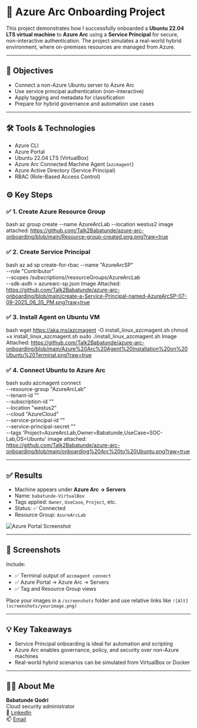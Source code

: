 
# 🔗 Azure Arc Onboarding Project

This project demonstrates how I successfully onboarded a **Ubuntu 22.04 LTS virtual machine** to **Azure Arc** using a **Service Principal** for secure, non-interactive authentication. The project simulates a real-world hybrid environment, where on-premises resources are managed from Azure.

---

## 📌 Objectives

- Connect a non-Azure Ubuntu server to Azure Arc
- Use service principal authentication (non-interactive)
- Apply tagging and metadata for classification
- Prepare for hybrid governance and automation use cases

---

## 🛠️ Tools & Technologies

- Azure CLI
- Azure Portal
- Ubuntu 22.04 LTS (VirtualBox)
- Azure Arc Connected Machine Agent (`azcmagent`)
- Azure Active Directory (Service Principal)
- RBAC (Role-Based Access Control)




## ⚙️ Key Steps

### ✅ 1. Create Azure Resource Group
bash
az group create --name AzureArcLab --location westus2
 image attached: <https://github.com/Talk2Babatunde/azure-arc-onboarding/blob/main/Resource-group-created.png.png?raw=true>


### ✅ 2. Create Service Principal
bash
az ad sp create-for-rbac --name "AzureArcSP" \
  --role "Contributor" \
  --scopes /subscriptions/<sub-id>/resourceGroups/AzureArcLab \
  --sdk-auth > azurearc-sp.json
Image Attached: <https://github.com/Talk2Babatunde/azure-arc-onboarding/blob/main/create-a-Service-Principal-named-AzureArcSP-07-09-2025_06_35_PM.png?raw=true>

### ✅ 3. Install Agent on Ubuntu VM
bash
wget https://aka.ms/azcmagent -O install_linux_azcmagent.sh
chmod +x install_linux_azcmagent.sh
sudo ./install_linux_azcmagent.sh
Image Attached: <https://github.com/Talk2Babatunde/azure-arc-onboarding/blob/main/Azure%20Arc%20Agent%20Installation%20on%20Ubuntu%20Terminal.png?raw=true>

### ✅ 4. Connect Ubuntu to Azure Arc
bash
sudo azcmagent connect \
  --resource-group "AzureArcLab" \
  --tenant-id "<tenantId>" \
  --subscription-id "<subId>" \
  --location "westus2" \
  --cloud "AzureCloud" \
  --service-principal-id "<clientId>" \
  --service-principal-secret "<clientSecret>" \
  --tags 'Project=AzureArcLab,Owner=Babatunde,UseCase=SOC-Lab,OS=Ubuntu'
image attached: <https://github.com/Talk2Babatunde/azure-arc-onboarding/blob/main/onboarding%20Arc%20to%20Ubuntu.png?raw=true>

---

## ✅ Results

- Machine appears under **Azure Arc → Servers**
- Name: `babatunde-VirtualBox`
- Tags applied: `Owner`, `UseCase`, `Project`, etc.
- Status: ✅ Connected
- Resource Group: `AzureArcLab`

![Azure Portal Screenshot](screenshots/azure-arc-connected.png)

---

## 📸 Screenshots

Include:
- ✅ Terminal output of `azcmagent connect`
- ✅ Azure Portal → Azure Arc → Servers
- ✅ Tag and Resource Group views

Place your images in a `/screenshots` folder and use relative links like `![Alt](screenshots/yourimage.png)`

---

## 💡 Key Takeaways

- Service Principal onboarding is ideal for automation and scripting
- Azure Arc enables governance, policy, and security over non-Azure machines
- Real-world hybrid scenarios can be simulated from VirtualBox or Docker

---

## 👨‍💼 About Me

**Babatunde Qodri**  
Cloud security administrator  
🔗 [LinkedIn](www.linkedin.com/in/babatunde-qodri-27716b1a5)  
📫 [Email](babatundeliatan@gmail.com)
